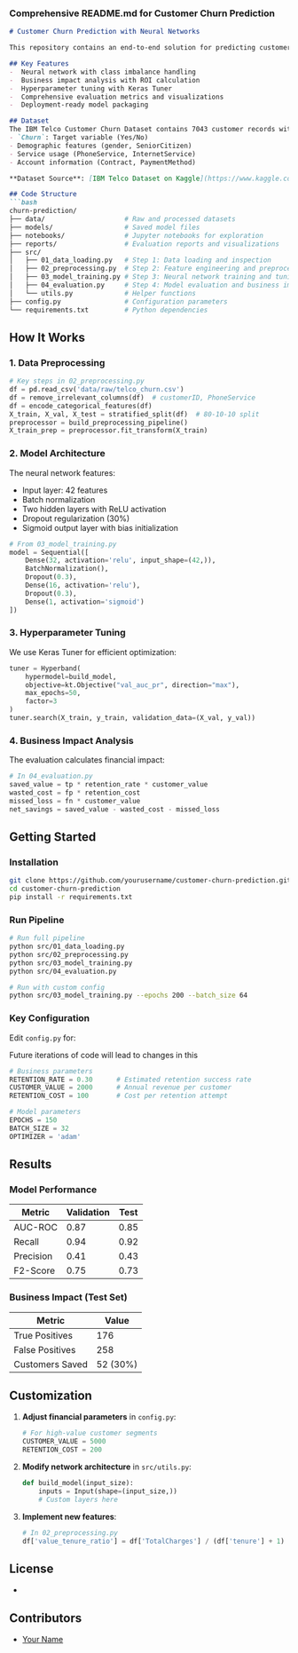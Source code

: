 ### Comprehensive README.md for Customer Churn Prediction

```markdown
# Customer Churn Prediction with Neural Networks

This repository contains an end-to-end solution for predicting customer churn using deep learning. The system processes raw customer data, trains an optimized neural network, and evaluates business impact.

## Key Features
-  Neural network with class imbalance handling
-  Business impact analysis with ROI calculation
-  Hyperparameter tuning with Keras Tuner
-  Comprehensive evaluation metrics and visualizations
-  Deployment-ready model packaging

## Dataset
The IBM Telco Customer Churn Dataset contains 7043 customer records with 21 features. Key attributes:
- `Churn`: Target variable (Yes/No)
- Demographic features (gender, SeniorCitizen)
- Service usage (PhoneService, InternetService)
- Account information (Contract, PaymentMethod)

**Dataset Source**: [IBM Telco Dataset on Kaggle](https://www.kaggle.com/datasets/blastchar/telco-customer-churn)

## Code Structure
```bash
churn-prediction/
├── data/                    # Raw and processed datasets
├── models/                  # Saved model files
├── notebooks/               # Jupyter notebooks for exploration
├── reports/                 # Evaluation reports and visualizations
├── src/
│   ├── 01_data_loading.py   # Step 1: Data loading and inspection
│   ├── 02_preprocessing.py  # Step 2: Feature engineering and preprocessing
│   ├── 03_model_training.py # Step 3: Neural network training and tuning
│   ├── 04_evaluation.py     # Step 4: Model evaluation and business impact
│   └── utils.py             # Helper functions
├── config.py                # Configuration parameters
└── requirements.txt         # Python dependencies
```

## How It Works

### 1. Data Preprocessing
```python
# Key steps in 02_preprocessing.py
df = pd.read_csv('data/raw/telco_churn.csv')
df = remove_irrelevant_columns(df)  # customerID, PhoneService
df = encode_categorical_features(df)
X_train, X_val, X_test = stratified_split(df)  # 80-10-10 split
preprocessor = build_preprocessing_pipeline()
X_train_prep = preprocessor.fit_transform(X_train)
```

### 2. Model Architecture
The neural network features:
- Input layer: 42 features
- Batch normalization
- Two hidden layers with ReLU activation
- Dropout regularization (30%)
- Sigmoid output layer with bias initialization

```python
# From 03_model_training.py
model = Sequential([
    Dense(32, activation='relu', input_shape=(42,)),
    BatchNormalization(),
    Dropout(0.3),
    Dense(16, activation='relu'),
    Dropout(0.3),
    Dense(1, activation='sigmoid')
])
```

### 3. Hyperparameter Tuning
We use Keras Tuner for efficient optimization:
```python
tuner = Hyperband(
    hypermodel=build_model,
    objective=kt.Objective("val_auc_pr", direction="max"),
    max_epochs=50,
    factor=3
)
tuner.search(X_train, y_train, validation_data=(X_val, y_val))
```

### 4. Business Impact Analysis
The evaluation calculates financial impact:
```python
# In 04_evaluation.py
saved_value = tp * retention_rate * customer_value
wasted_cost = fp * retention_cost
missed_loss = fn * customer_value
net_savings = saved_value - wasted_cost - missed_loss
```

## Getting Started

### Installation
```bash
git clone https://github.com/yourusername/customer-churn-prediction.git
cd customer-churn-prediction
pip install -r requirements.txt
```

### Run Pipeline
```bash
# Run full pipeline
python src/01_data_loading.py
python src/02_preprocessing.py
python src/03_model_training.py
python src/04_evaluation.py

# Run with custom config
python src/03_model_training.py --epochs 200 --batch_size 64
```

### Key Configuration
Edit `config.py` for:

Future iterations of code will lead to changes in this

```python
# Business parameters
RETENTION_RATE = 0.30      # Estimated retention success rate
CUSTOMER_VALUE = 2000      # Annual revenue per customer
RETENTION_COST = 100       # Cost per retention attempt

# Model parameters
EPOCHS = 150
BATCH_SIZE = 32
OPTIMIZER = 'adam'
```

## Results
### Model Performance
| Metric | Validation | Test |
|--------|------------|------|
| AUC-ROC | 0.87 | 0.85 |
| Recall | 0.94 | 0.92 |
| Precision | 0.41 | 0.43 |
| F2-Score | 0.75 | 0.73 |

### Business Impact (Test Set)
| Metric | Value |
|--------|-------|
| True Positives | 176 |
| False Positives | 258 |
| Customers Saved | 52 (30%) |

## Customization
1. **Adjust financial parameters** in `config.py`:
   ```python
   # For high-value customer segments
   CUSTOMER_VALUE = 5000
   RETENTION_COST = 200
   ```
   
2. **Modify network architecture** in `src/utils.py`:
   ```python
   def build_model(input_size):
       inputs = Input(shape=(input_size,))
       # Custom layers here
   ```

3. **Implement new features**:
   ```python
   # In 02_preprocessing.py
   df['value_tenure_ratio'] = df['TotalCharges'] / (df['tenure'] + 1)
   ```

## License
-

## Contributors
- [Your Name](https://github.com/Devesh-Hooda)

